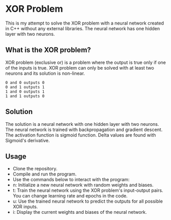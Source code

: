 # XOR Problem
This is my attempt to solve the XOR problem with a neural network created in C++ without any external libraries.
The neural network has one hidden layer with two neurons.

## What is the XOR problem?
XOR problem (exclusive or) is a problem where the output is true only if one of the inputs is true. XOR problem can only be solved
with at least two neurons and its solution is non-linear.
```
0 and 0 outputs 0
0 and 1 outputs 1
1 and 0 outputs 1
1 and 1 outputs 0
```
## Solution
The solution is a neural network with one hidden layer with two neurons. The neural network is trained with backpropagation and
gradient descent. The activation function is sigmoid function. Delta values are found with Sigmoid's derivative.

## Usage
* Clone the repository.
* Compile and run the program.
* Use the commands below to interact with the program:
* n: Initialize a new neural network with random weights and biases.
* t: Train the neural network using the XOR problem's input-output pairs. You can change learning rate and epochs in the code.
* u: Use the trained neural network to predict the outputs for all possible XOR inputs.
* i: Display the current weights and biases of the neural network.